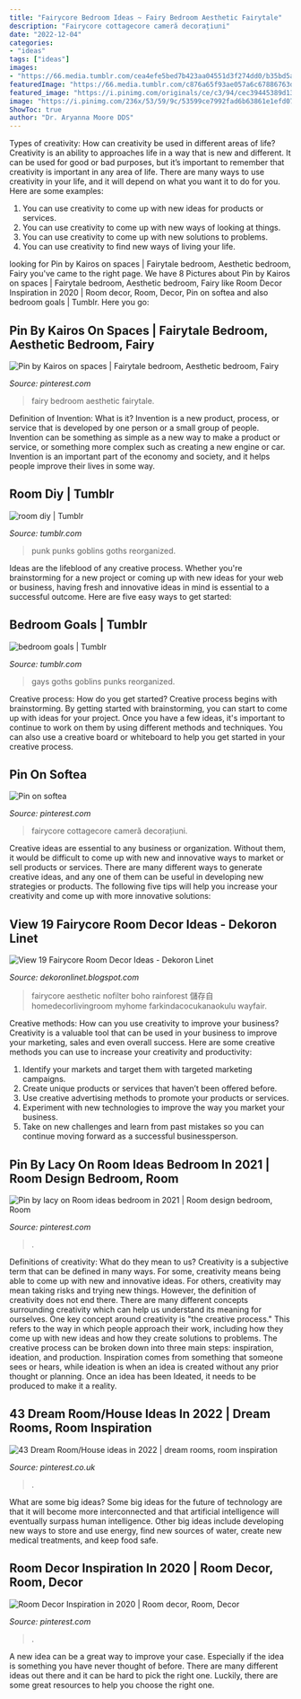 ```yaml
---
title: "Fairycore Bedroom Ideas ~ Fairy Bedroom Aesthetic Fairytale"
description: "Fairycore cottagecore cameră decorațiuni"
date: "2022-12-04"
categories:
- "ideas"
tags: ["ideas"]
images:
- "https://66.media.tumblr.com/cea4efe5bed7b423aa04551d3f274dd0/b35bd5ac72de5a6d-e4/s2048x3072/def29f066605005808bc92e1705d83a9da6174b4.jpg"
featuredImage: "https://66.media.tumblr.com/c876a65f93ae057a6c67886763d63066/b35bd5ac72de5a6d-85/s2048x3072/3424b2883df11ff632e9a9f0ddfbbc341b3e97fa.jpg"
featured_image: "https://i.pinimg.com/originals/ce/c3/94/cec39445389d13bce4aafa8749af03b3.jpg"
image: "https://i.pinimg.com/236x/53/59/9c/53599ce7992fad6b63861e1efd07013c.jpg"
ShowToc: true
author: "Dr. Aryanna Moore DDS"
---
```



Types of creativity: How can creativity be used in different areas of life?
Creativity is an ability to approaches life in a way that is new and different. It can be used for good or bad purposes, but it’s important to remember that creativity is important in any area of life. There are many ways to use creativity in your life, and it will depend on what you want it to do for you. Here are some examples: 
1. You can use creativity to come up with new ideas for products or services.
2. You can use creativity to come up with new ways of looking at things.
3. You can use creativity to come up with new solutions to problems.
4. You can use creativity to find new ways of living your life.

	

		
looking for Pin by Kairos on spaces | Fairytale bedroom, Aesthetic bedroom, Fairy you've came to the right page. We have 8 Pictures about Pin by Kairos on spaces | Fairytale bedroom, Aesthetic bedroom, Fairy like Room Decor Inspiration in 2020 | Room decor, Room, Decor, Pin on softea and also bedroom goals | Tumblr. Here you go:
		
    
## Pin By Kairos On Spaces | Fairytale Bedroom, Aesthetic Bedroom, Fairy

<img loading=lazy src="https://i.pinimg.com/736x/b8/b8/9c/b8b89c91e52e377dd20dfd8fd7a3ea7c.jpg" onerror="this.onerror=null;this.src='https://tse4.mm.bing.net/th?id=OIP.w1vHwyv5NYhI9EAap5u6ZgHaF4&amp;pid=15.1';" alt="Pin by Kairos on spaces | Fairytale bedroom, Aesthetic bedroom, Fairy">

_Source: pinterest.com_

>fairy bedroom aesthetic fairytale. 

	

Definition of Invention: What is it?
Invention is a new product, process, or service that is developed by one person or a small group of people. Invention can be something as simple as a new way to make a product or service, or something more complex such as creating a new engine or car. Invention is an important part of the economy and society, and it helps people improve their lives in some way.

    
## Room Diy | Tumblr

<img loading=lazy src="https://66.media.tumblr.com/c876a65f93ae057a6c67886763d63066/b35bd5ac72de5a6d-85/s2048x3072/3424b2883df11ff632e9a9f0ddfbbc341b3e97fa.jpg" onerror="this.onerror=null;this.src='https://tse2.mm.bing.net/th?id=OIP.syp6lVXCJfd-DfpHgN9u1QHaFj&amp;pid=15.1';" alt="room diy | Tumblr">

_Source: tumblr.com_

>punk punks goblins goths reorganized. 

	

Ideas are the lifeblood of any creative process. Whether you're brainstorming for a new project or coming up with new ideas for your web or business, having fresh and innovative ideas in mind is essential to a successful outcome. Here are five easy ways to get started: 

    
## Bedroom Goals | Tumblr

<img loading=lazy src="https://66.media.tumblr.com/cea4efe5bed7b423aa04551d3f274dd0/b35bd5ac72de5a6d-e4/s2048x3072/def29f066605005808bc92e1705d83a9da6174b4.jpg" onerror="this.onerror=null;this.src='https://tse1.mm.bing.net/th?id=OIP.xIo4eFS4FXn9bO4ps6T08gHaFj&amp;pid=15.1';" alt="bedroom goals | Tumblr">

_Source: tumblr.com_

>gays goths goblins punks reorganized. 

	

Creative process: How do you get started?
Creative process begins with brainstorming. By getting started with brainstorming, you can start to come up with ideas for your project. Once you have a few ideas, it's important to continue to work on them by using different methods and techniques. You can also use a creative board or whiteboard to help you get started in your creative process.

    
## Pin On Softea

<img loading=lazy src="https://i.pinimg.com/originals/ce/c3/94/cec39445389d13bce4aafa8749af03b3.jpg" onerror="this.onerror=null;this.src='https://tse1.mm.bing.net/th?id=OIP.6vxTVF23duWqK8LcVJlWvAHaN0&amp;pid=15.1';" alt="Pin on softea">

_Source: pinterest.com_

>fairycore cottagecore cameră decorațiuni. 

	

Creative ideas are essential to any business or organization. Without them, it would be difficult to come up with new and innovative ways to market or sell products or services. There are many different ways to generate creative ideas, and any one of them can be useful in developing new strategies or products. The following five tips will help you increase your creativity and come up with more innovative solutions: 

    
## View 19 Fairycore Room Decor Ideas - Dekoron Linet

<img loading=lazy src="https://lh6.googleusercontent.com/proxy/i0T041PQI4LcHAttfKeIcTkDa7ho_noYw9XAqIE_s_Tn9VHs5PdN-WWl9sRYX-L6h8i3osTv4QIyzO2K8MkiVfaw3fQAujFlv82PqmwrrWrrDi9cjHqT3G31eJqM0hO_YTeHQb_8GfqMxQ=w1200-h630-p-k-no-nu" onerror="this.onerror=null;this.src='https://tse3.mm.bing.net/th?id=OIP.8PXuMoymOEqhvZeiIhZbpgHaGW&amp;pid=15.1';" alt="View 19 Fairycore Room Decor Ideas - Dekoron Linet">

_Source: dekoronlinet.blogspot.com_

>fairycore aesthetic nofilter boho rainforest 儲存自 homedecorlivingroom myhome farkindacocukanaokulu wayfair. 

	

Creative methods: How can you use creativity to improve your business?
Creativity is a valuable tool that can be used in your business to improve your marketing, sales and even overall success. Here are some creative methods you can use to increase your creativity and productivity: 
1. Identify your markets and target them with targeted marketing campaigns.
2. Create unique products or services that haven’t been offered before.
3. Use creative advertising methods to promote your products or services. 
4. Experiment with new technologies to improve the way you market your business. 
5. Take on new challenges and learn from past mistakes so you can continue moving forward as a successful businessperson.

    
## Pin By Lacy On Room Ideas Bedroom In 2021 | Room Design Bedroom, Room

<img loading=lazy src="https://i.pinimg.com/736x/ff/de/3e/ffde3e7285f9f59de1612d2e50ced83b.jpg" onerror="this.onerror=null;this.src='https://tse1.mm.bing.net/th?id=OIP.4J8DB6ez7blUT19bFoQYdgHaJ3&amp;pid=15.1';" alt="Pin by lacy on Room ideas bedroom in 2021 | Room design bedroom, Room">

_Source: pinterest.com_

>. 

	

Definitions of creativity: What do they mean to us?
Creativity is a subjective term that can be defined in many ways. For some, creativity means being able to come up with new and innovative ideas. For others, creativity may mean taking risks and trying new things. However, the definition of creativity does not end there. There are many different concepts surrounding creativity which can help us understand its meaning for ourselves.
One key concept around creativity is "the creative process." This refers to the way in which people approach their work, including how they come up with new ideas and how they create solutions to problems. The creative process can be broken down into three main steps: inspiration, ideation, and production. Inspiration comes from something that someone sees or hears, while ideation is when an idea is created without any prior thought or planning. Once an idea has been Ideated, it needs to be produced to make it a reality.

    
## 43 Dream Room/House Ideas In 2022 | Dream Rooms, Room Inspiration

<img loading=lazy src="https://i.pinimg.com/236x/53/59/9c/53599ce7992fad6b63861e1efd07013c.jpg" onerror="this.onerror=null;this.src='https://tse3.mm.bing.net/th?id=OIP.qL2trDyqyYdGMdk16IkIQgDsE6&amp;pid=15.1';" alt="43 Dream Room/House ideas in 2022 | dream rooms, room inspiration">

_Source: pinterest.co.uk_

>. 

	

What are some big ideas?
Some big ideas for the future of technology are that it will become more interconnected and that artificial intelligence will eventually surpass human intelligence. Other big ideas include developing new ways to store and use energy, find new sources of water, create new medical treatments, and keep food safe.

    
## Room Decor Inspiration In 2020 | Room Decor, Room, Decor

<img loading=lazy src="https://i.pinimg.com/736x/b1/c0/89/b1c089b77e01945dd1fd367897f10a1c.jpg" onerror="this.onerror=null;this.src='https://tse4.mm.bing.net/th?id=OIP.mTNxIB27fletQCCMg5z3swHaJ3&amp;pid=15.1';" alt="Room Decor Inspiration in 2020 | Room decor, Room, Decor">

_Source: pinterest.com_

>. 

	

A new idea can be a great way to improve your case. Especially if the idea is something you have never thought of before. There are many different ideas out there and it can be hard to pick the right one. Luckily, there are some great resources to help you choose the right one.

